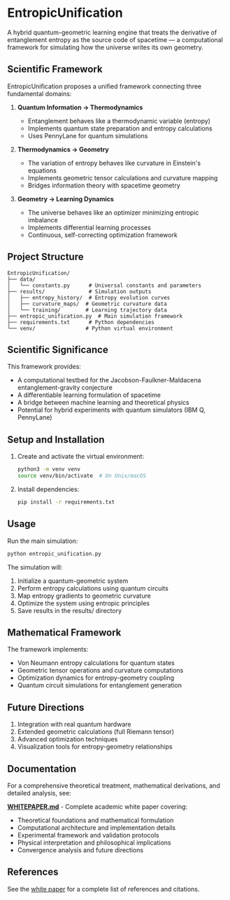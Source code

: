 # EntropicUnification

A hybrid quantum-geometric learning engine that treats the derivative of entanglement entropy as the source code of spacetime — a computational framework for simulating how the universe writes its own geometry.

## Scientific Framework

EntropicUnification proposes a unified framework connecting three fundamental domains:

1. **Quantum Information → Thermodynamics**
   - Entanglement behaves like a thermodynamic variable (entropy)
   - Implements quantum state preparation and entropy calculations
   - Uses PennyLane for quantum simulations

2. **Thermodynamics → Geometry**
   - The variation of entropy behaves like curvature in Einstein's equations
   - Implements geometric tensor calculations and curvature mapping
   - Bridges information theory with spacetime geometry

3. **Geometry → Learning Dynamics**
   - The universe behaves like an optimizer minimizing entropic imbalance
   - Implements differential learning processes
   - Continuous, self-correcting optimization framework

## Project Structure

```
EntropicUnification/
├── data/
│   └── constants.py      # Universal constants and parameters
├── results/              # Simulation outputs
│   ├── entropy_history/  # Entropy evolution curves
│   ├── curvature_maps/  # Geometric curvature data
│   └── training/        # Learning trajectory data
├── entropic_unification.py  # Main simulation framework
├── requirements.txt      # Python dependencies
└── venv/                # Python virtual environment
```

## Scientific Significance

This framework provides:
- A computational testbed for the Jacobson-Faulkner-Maldacena entanglement-gravity conjecture
- A differentiable learning formulation of spacetime
- A bridge between machine learning and theoretical physics
- Potential for hybrid experiments with quantum simulators (IBM Q, PennyLane)

## Setup and Installation

1. Create and activate the virtual environment:
   ```bash
   python3 -m venv venv
   source venv/bin/activate  # On Unix/macOS
   ```

2. Install dependencies:
   ```bash
   pip install -r requirements.txt
   ```

## Usage

Run the main simulation:
```bash
python entropic_unification.py
```

The simulation will:
1. Initialize a quantum-geometric system
2. Perform entropy calculations using quantum circuits
3. Map entropy gradients to geometric curvature
4. Optimize the system using entropic principles
5. Save results in the results/ directory

## Mathematical Framework

The framework implements:
- Von Neumann entropy calculations for quantum states
- Geometric tensor operations and curvature computations
- Optimization dynamics for entropy-geometry coupling
- Quantum circuit simulations for entanglement generation

## Future Directions

1. Integration with real quantum hardware
2. Extended geometric calculations (full Riemann tensor)
3. Advanced optimization techniques
4. Visualization tools for entropy-geometry relationships

## Documentation

For a comprehensive theoretical treatment, mathematical derivations, and detailed analysis, see:

**[WHITEPAPER.md](WHITEPAPER.md)** - Complete academic white paper covering:
- Theoretical foundations and mathematical formulation
- Computational architecture and implementation details
- Experimental framework and validation protocols
- Physical interpretation and philosophical implications
- Convergence analysis and future directions

## References

See the [white paper](WHITEPAPER.md) for a complete list of references and citations.
